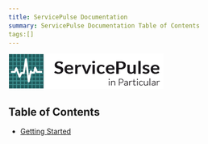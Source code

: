 ```yaml
---
title: ServicePulse Documentation
summary: ServicePulse Documentation Table of Contents
tags:[]
---
```


![ServicePulse](../logo-sp.png)

<a name="sp-toc"></a>
## Table of Contents ##

- [Getting Started](#getting-started)
